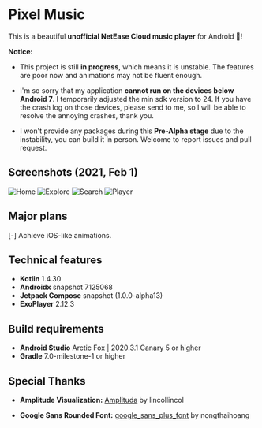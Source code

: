 # Pixel Music

This is a beautiful **unofficial NetEase Cloud music player** for Android 🥳!

**Notice:**

* This project is still **in progress**, which means it is unstable. The features are poor now and
  animations may not be fluent enough.

* I'm so sorry that my application **cannot run on the devices below Android 7**. I temporarily
  adjusted the min sdk version to 24. If you have the crash log on those devices, please send to me,
  so I will be able to resolve the annoying crashes, thank you.

* I won't provide any packages during this **Pre-Alpha stage** due to the instability, you can build
  it in person. Welcome to report issues and pull request.

## Screenshots (2021, Feb 1)

![Home](arts/home.png)
![Explore](arts/explore.png)
![Search](arts/search.png)
![Player](arts/player.png)

## Major plans

[-] Achieve iOS-like animations.

## Technical features

* **Kotlin** 1.4.30
* **Androidx** snapshot 7125068
* **Jetpack Compose** snapshot (1.0.0-alpha13)
* **ExoPlayer** 2.12.3

## Build requirements

* **Android Studio** Arctic Fox | 2020.3.1 Canary 5 or higher
* **Gradle** 7.0-milestone-1 or higher

## Special Thanks

* **Amplitude Visualization:** [Amplituda](https://github.com/lincollincol/Amplituda)
  by lincollincol

* **Google Sans Rounded
  Font:** [google_sans_plus_font](https://github.com/nongthaihoang/google_sans_plus_font)
  by nongthaihoang
